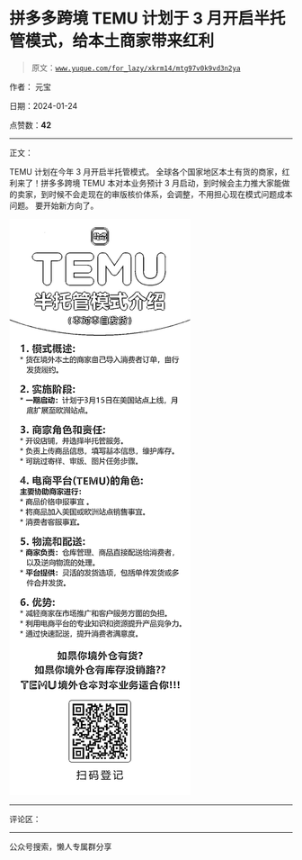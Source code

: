 # 拼多多跨境 TEMU 计划于 3 月开启半托管模式，给本土商家带来红利

> 原文：[`www.yuque.com/for_lazy/xkrm14/mtg97v0k9vd3n2ya`](https://www.yuque.com/for_lazy/xkrm14/mtg97v0k9vd3n2ya)

作者： 元宝

日期：2024-01-24

点赞数：**42**

* * *

正文：

TEMU 计划在今年 3 月开启半托管模式。
全球各个国家地区本土有货的商家，红利来了！拼多多跨境 TEMU 本对本业务预计 3 月启动，到时候会主力推大家能做的卖家，到时候不会走现在的审版核价体系，会调整，不用担心现在模式问题成本问题。
要开始新方向了。

![](img/7a3b6ae72f0fa884e82d2561a4b82e9d.png)

* * *

评论区：

* * *

公众号搜索，懒人专属群分享